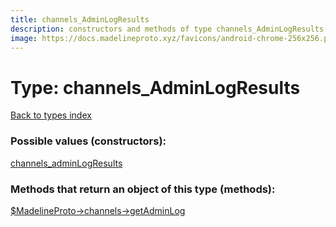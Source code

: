 ```yaml
---
title: channels_AdminLogResults
description: constructors and methods of type channels_AdminLogResults
image: https://docs.madelineproto.xyz/favicons/android-chrome-256x256.png
---
```

# Type: channels\_AdminLogResults  
[Back to types index](index.md)



### Possible values (constructors):

[channels\_adminLogResults](../constructors/channels_adminLogResults.md)  



### Methods that return an object of this type (methods):

[$MadelineProto->channels->getAdminLog](../methods/channels_getAdminLog.md)  



